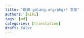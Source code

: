 ```yaml
---
title: "翻译 golang.org/pkg/* 文章"
authors: [kiki]
tags: [md]
categories: [translation]
draft: false
---
```

